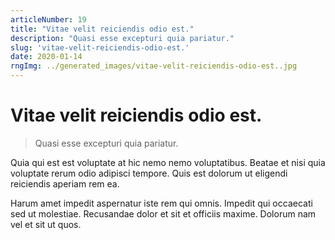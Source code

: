 ```yaml
---
articleNumber: 19
title: "Vitae velit reiciendis odio est."
description: "Quasi esse excepturi quia pariatur."
slug: 'vitae-velit-reiciendis-odio-est.'
date: 2020-01-14
rngImg: ../generated_images/vitae-velit-reiciendis-odio-est..jpg
---
```


# Vitae velit reiciendis odio est.

> Quasi esse excepturi quia pariatur.

Quia qui est est voluptate at hic nemo nemo voluptatibus. Beatae et nisi quia voluptate rerum odio adipisci tempore. Quis est dolorum ut eligendi reiciendis aperiam rem ea.
 Harum amet impedit aspernatur iste rem qui omnis. Impedit qui occaecati sed ut molestiae. Recusandae dolor et sit et officiis maxime. Dolorum nam vel et sit ut quos.

